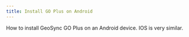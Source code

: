 ```yaml
---
title: Install GO Plus on Android
---
```

			
How to install GeoSync GO Plus on an Android device. IOS is very similar.    